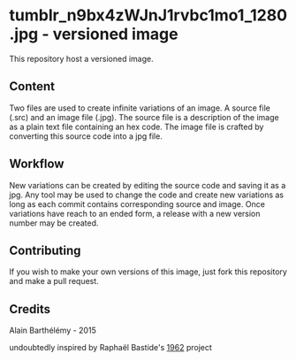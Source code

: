 # tumblr_n9bx4zWJnJ1rvbc1mo1_1280.jpg - versioned image

This repository host a versioned image.

## Content

Two files are used to create infinite variations of an image. A source file (.src) and an image file (.jpg).
The source file is a description of the image as a plain text file containing an hex code. The image file is crafted by converting this source code into a jpg file. 

## Workflow

New variations can be created by editing the source code and saving it as a jpg.
Any tool may be used to change the code and create new variations as long as each commit contains corresponding source and image.
Once variations have reach to an ended form, a release with a new version number may be created.
   

## Contributing

If you wish to make your own versions of this image, just fork this repository and make a pull request.


## Credits

Alain Barthélémy - 2015

undoubtedly inspired by Raphaël Bastide's [1962](https://github.com/raphaelbastide/1962) project
